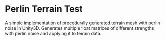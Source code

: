 # Perlin Terrain Test
A simple implementation of procedurally generated terrain mesh with perlin noise in Unity3D. Generates multiple float matrices of different strengths with perlin noise and applying it to terrain data.
